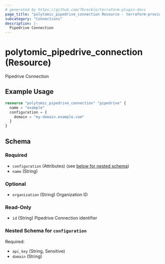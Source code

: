 ```yaml
---
# generated by https://github.com/fbreckle/terraform-plugin-docs
page_title: "polytomic_pipedrive_connection Resource - terraform-provider-polytomic"
subcategory: "Connections"
description: |-
  Pipedrive Connection
---
```


# polytomic_pipedrive_connection (Resource)

Pipedrive Connection

## Example Usage

```terraform
resource "polytomic_pipedrive_connection" "pipedrive" {
  name = "example"
  configuration = {
    domain = "my-domain.example.com"
  }
}
```

<!-- schema generated by tfplugindocs -->
## Schema

### Required

- `configuration` (Attributes) (see [below for nested schema](#nestedatt--configuration))
- `name` (String)

### Optional

- `organization` (String) Organization ID

### Read-Only

- `id` (String) Pipedrive Connection identifier

<a id="nestedatt--configuration"></a>
### Nested Schema for `configuration`

Required:

- `api_key` (String, Sensitive)
- `domain` (String)


